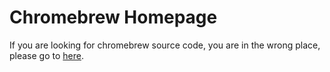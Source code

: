 # Chromebrew Homepage
If you are looking for chromebrew source code, you are in the wrong place, please go to [here](https://github.com/skycocker/chromebrew).
